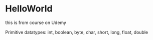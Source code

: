 # HelloWorld
this is from course on Udemy

Primitive datatypes: int, boolean, byte, char, short, long, float, double
